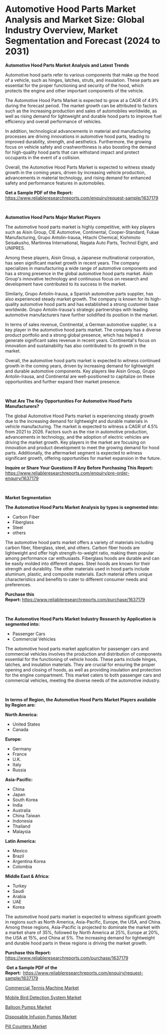 <p><h1>Automotive Hood Parts Market Analysis and Market Size: Global Industry Overview, Market Segmentation and Forecast (2024 to 2031)</h1></p><p><strong>Automotive Hood Parts Market Analysis and Latest Trends</strong></p>
<p><p>Automotive hood parts refer to various components that make up the hood of a vehicle, such as hinges, latches, struts, and insulation. These parts are essential for the proper functioning and security of the hood, which protects the engine and other important components of the vehicle.</p><p>The Automotive Hood Parts Market is expected to grow at a CAGR of 4.9% during the forecast period. The market growth can be attributed to factors such as the increasing production and sales of automobiles worldwide, as well as rising demand for lightweight and durable hood parts to improve fuel efficiency and overall performance of vehicles.</p><p>In addition, technological advancements in material and manufacturing processes are driving innovations in automotive hood parts, leading to improved durability, strength, and aesthetics. Furthermore, the growing focus on vehicle safety and crashworthiness is also boosting the demand for high-quality hood parts that can withstand impact and protect occupants in the event of a collision.</p><p>Overall, the Automotive Hood Parts Market is expected to witness steady growth in the coming years, driven by increasing vehicle production, advancements in material technology, and rising demand for enhanced safety and performance features in automobiles.</p></p>
<p><strong>Get a Sample PDF of the Report:&nbsp;</strong> <a href="https://www.reliableresearchreports.com/enquiry/request-sample/1637179">https://www.reliableresearchreports.com/enquiry/request-sample/1637179</a></p>
<p>&nbsp;</p>
<p><strong>Automotive Hood Parts Major Market Players</strong></p>
<p><p>The automotive hood parts market is highly competitive, with key players such as Aisin Group, CIE Automotive, Continental, Cooper-Standard, Fukae Manufacturing, Grupo Antolin-Irausa, Hitachi Chemical, Kishimoto Seisakusho, Martinrea International, Nagata Auto Parts, Technol Eight, and UNIPRES.</p><p>Among these players, Aisin Group, a Japanese multinational corporation, has seen significant market growth in recent years. The company specializes in manufacturing a wide range of automotive components and has a strong presence in the global automotive hood parts market. Aisin Group's innovative technology and continuous focus on research and development have contributed to its success in the market.</p><p>Similarly, Grupo Antolin-Irausa, a Spanish automotive parts supplier, has also experienced steady market growth. The company is known for its high-quality automotive hood parts and has established a strong customer base worldwide. Grupo Antolin-Irausa's strategic partnerships with leading automotive manufacturers have further solidified its position in the market.</p><p>In terms of sales revenue, Continental, a German automotive supplier, is a key player in the automotive hood parts market. The company has a diverse product portfolio and a strong global presence, which has helped it generate significant sales revenue in recent years. Continental's focus on innovation and sustainability has also contributed to its growth in the market.</p><p>Overall, the automotive hood parts market is expected to witness continued growth in the coming years, driven by increasing demand for lightweight and durable automotive components. Key players like Aisin Group, Grupo Antolin-Irausa, and Continental are well-positioned to capitalize on these opportunities and further expand their market presence.</p></p>
<p>&nbsp;</p>
<p><strong>What Are The Key Opportunities For Automotive Hood Parts Manufacturers?</strong></p>
<p><p>The global Automotive Hood Parts market is experiencing steady growth due to the increasing demand for lightweight and durable materials in vehicle manufacturing. The market is expected to witness a CAGR of 4.5% from 2021 to 2026. Factors such as the rise in automotive production, advancements in technology, and the adoption of electric vehicles are driving the market growth. Key players in the market are focusing on innovation and product development to meet the growing demand for hood parts. Additionally, the aftermarket segment is expected to witness significant growth, offering opportunities for market expansion in the future.</p></p>
<p><strong>Inquire or Share Your Questions If Any Before Purchasing This Report:</strong> <a href="https://www.reliableresearchreports.com/enquiry/pre-order-enquiry/1637179">https://www.reliableresearchreports.com/enquiry/pre-order-enquiry/1637179</a></p>
<p>&nbsp;</p>
<p><strong>Market Segmentation</strong></p>
<p><strong>The Automotive Hood Parts Market Analysis by types is segmented into:</strong></p>
<p><ul><li>Carbon Fiber</li><li>Fiberglass</li><li>Steel</li><li>others</li></ul></p>
<p><p>The automotive hood parts market offers a variety of materials including carbon fiber, fiberglass, steel, and others. Carbon fiber hoods are lightweight and offer high strength-to-weight ratio, making them popular among performance car enthusiasts. Fiberglass hoods are durable and can be easily molded into different shapes. Steel hoods are known for their strength and durability. The other materials used in hood parts include aluminum, plastic, and composite materials. Each material offers unique characteristics and benefits to cater to different consumer needs and preferences.</p></p>
<p><strong>Purchase this Report:&nbsp;</strong><a href="https://www.reliableresearchreports.com/purchase/1637179">https://www.reliableresearchreports.com/purchase/1637179</a></p>
<p>&nbsp;</p>
<p><strong>The Automotive Hood Parts Market Industry Research by Application is segmented into:</strong></p>
<p><ul><li>Passenger Cars</li><li>Commercial Vehicles</li></ul></p>
<p><p>The automotive hood parts market application for passenger cars and commercial vehicles involves the production and distribution of components essential for the functioning of vehicle hoods. These parts include hinges, latches, and insulation materials. They are crucial for ensuring the proper opening and closing of hoods, as well as providing insulation and protection for the engine compartment. This market caters to both passenger cars and commercial vehicles, meeting the diverse needs of the automotive industry.</p></p>
<p>&nbsp;</p>
<p><strong>In terms of Region, the Automotive Hood Parts Market Players available by Region are:</strong></p>
<p>
    <p> <strong> North America: </strong>
        <ul>
            <li>United States</li>
            <li>Canada</li>
        </ul>
        </p> 
    <p> <strong> Europe: </strong>
        <ul>
            <li>Germany</li>
            <li>France</li>
            <li>U.K.</li>
            <li>Italy</li>
            <li>Russia</li>
        </ul>
        </p> 
    <p> <strong> Asia-Pacific: </strong>
        <ul>
            <li>China</li>
            <li>Japan</li>
            <li>South Korea</li>
            <li>India</li>
            <li>Australia</li>
            <li>China Taiwan</li>
            <li>Indonesia</li>
            <li>Thailand</li>
            <li>Malaysia</li>
        </ul>
        </p> 
    <p> <strong> Latin America: </strong>
        <ul>
            <li>Mexico</li>
            <li>Brazil</li>
            <li>Argentina Korea</li>
            <li>Colombia</li>
        </ul>
        </p> 
    <p> <strong> Middle East & Africa: </strong>
        <ul>
            <li>Turkey</li>
            <li>Saudi</li>
            <li>Arabia</li>
            <li>UAE</li>
            <li>Korea</li>
        </ul>
    </p>
    </p>
<p><p>The automotive hood parts market is expected to witness significant growth in regions such as North America, Asia-Pacific, Europe, the USA, and China. Among these regions, Asia-Pacific is projected to dominate the market with a market share of 35%, followed by North America at 25%, Europe at 20%, the USA at 15%, and China at 5%. The increasing demand for lightweight and durable hood parts in these regions is driving the market growth.</p></p>
<p><strong>Purchase this Report: </strong><a href="https://www.reliableresearchreports.com/purchase/1637179">https://www.reliableresearchreports.com/purchase/1637179</a></p>
<p>&nbsp;<strong>Get a Sample PDF of the Report:&nbsp;&nbsp;</strong><a href="https://www.reliableresearchreports.com/enquiry/request-sample/1637179">https://www.reliableresearchreports.com/enquiry/request-sample/1637179</a></p>
<p><strong></strong></p>
<p><p><a href="https://github.com/Whitneyboyettebo9kiw7yr13/Market-Research-Report-List-1/blob/main/commercial-tennis-machine-market.md">Commercial Tennis Machine Market</a></p><p><a href="https://github.com/sonuprakash1/Market-Research-Report-List-1/blob/main/mobile-bird-detection-system-market.md">Mobile Bird Detection System Market</a></p><p><a href="https://medium.com/p/ddd5dff80c9b/edit">Balloon Pumps Market</a></p><p><a href="https://medium.com/p/b35646b62185/edit">Disposable Infusion Pumps Market</a></p><p><a href="https://medium.com/p/2084988253b0/edit">Pill Counters Market</a></p></p>